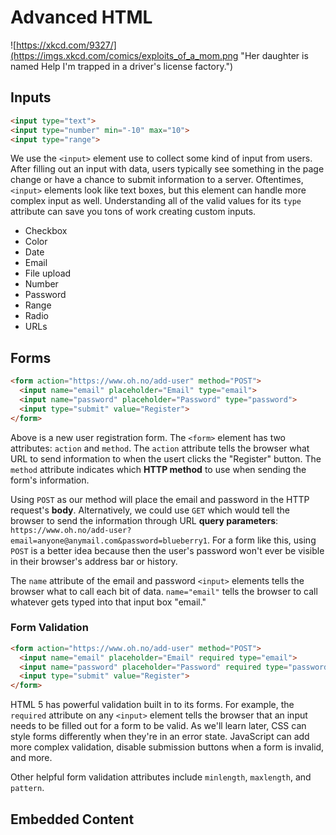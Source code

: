 # Advanced HTML

![https://xkcd.com/9327/](https://imgs.xkcd.com/comics/exploits_of_a_mom.png "Her daughter is named Help I'm trapped in a driver's license factory.")

## Inputs

```html
<input type="text">
<input type="number" min="-10" max="10">
<input type="range">
```

We use the `<input>` element use to collect some kind of input from users. After filling out an input with data, users typically see something in the page change or have a chance to submit information to a server. Oftentimes, `<input>` elements look like text boxes, but this element can handle more complex input as well. Understanding all of the valid values for its `type` attribute can save you tons of work creating custom inputs.

* Checkbox
* Color
* Date
* Email
* File upload
* Number
* Password
* Range
* Radio
* URLs

## Forms

```html
<form action="https://www.oh.no/add-user" method="POST">
  <input name="email" placeholder="Email" type="email">
  <input name="password" placeholder="Password" type="password">
  <input type="submit" value="Register">
</form>
```

Above is a new user registration form. The `<form>` element has two attributes: `action` and `method`. The `action` attribute tells the browser what URL to send information to when the usert clicks the "Register" button. The `method` attribute indicates which __HTTP method__ to use when sending the form's information.

Using `POST` as our method will place the email and password in the HTTP request's __body__. Alternatively, we could use `GET` which would tell the browser to send the information through URL __query parameters__: `https://www.oh.no/add-user?email=anyone@anymail.com&password=blueberry1`. For a form like this, using `POST` is a better idea because then the user's password won't ever be visible in their browser's address bar or history.

The `name` attribute of the email and password `<input>` elements tells the browser what to call each bit of data. `name="email"` tells the browser to call whatever gets typed into that input box "email."

### Form Validation

```html
<form action="https://www.oh.no/add-user" method="POST">
  <input name="email" placeholder="Email" required type="email">
  <input name="password" placeholder="Password" required type="password">
  <input type="submit" value="Register">
</form>
```

HTML 5 has powerful validation built in to its forms. For example, the `required` attribute on any `<input>` element tells the browser that an input needs to be filled out for a form to be valid. As we'll learn later, CSS can style forms differently when they're in an error state. JavaScript can add more complex validation, disable submission buttons when a form is invalid, and more.

Other helpful form validation attributes include `minlength`, `maxlength`, and `pattern`.

## Embedded Content
